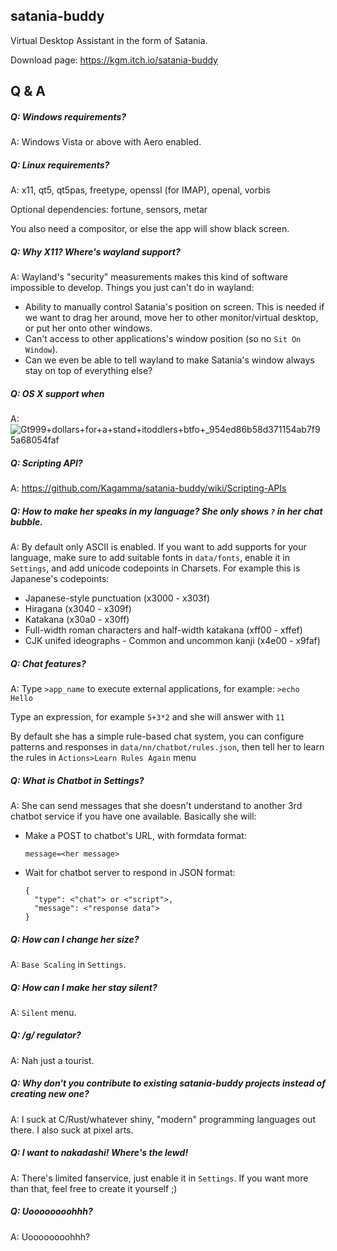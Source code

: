 ## satania-buddy
Virtual Desktop Assistant in the form of Satania.

Download page: https://kgm.itch.io/satania-buddy

## Q & A
##### Q: Windows requirements?

A: Windows Vista or above with Aero enabled.

##### Q: Linux requirements?

A: x11, qt5, qt5pas, freetype, openssl (for IMAP), openal, vorbis

Optional dependencies: fortune, sensors, metar

You also need a compositor, or else the app will show black screen.

##### Q: Why X11? Where's wayland support?

A: Wayland's "security" measurements makes this kind of software impossible to develop. Things you just can't do in wayland:
- Ability to manually control Satania's position on screen. This is needed if we want to drag her around, move her to other monitor/virtual desktop, or put her onto other windows.
- Can't access to other applications's window position (so no `Sit On Window`).
- Can we even be able to tell wayland to make Satania's window always stay on top of everything else?

##### Q: OS X support when

A:![Gt999+dollars+for+a+stand+itoddlers+btfo+_954ed86b58d371154ab7f95a68054faf](https://user-images.githubusercontent.com/7451778/155552903-936f2ff1-a32b-4fe2-bbbd-0403d169808a.gif)

##### Q: Scripting API?

A: https://github.com/Kagamma/satania-buddy/wiki/Scripting-APIs

##### Q: How to make her speaks in my language? She only shows `?` in her chat bubble.

A: By default only ASCII is enabled. If you want to add supports for your language, make sure to add suitable fonts in `data/fonts`, enable it in `Settings`, and add unicode codepoints in Charsets.
For example this is Japanese's codepoints:
- Japanese-style punctuation (x3000 - x303f)
- Hiragana (x3040 - x309f)
- Katakana (x30a0 - x30ff)
- Full-width roman characters and half-width katakana (xff00 - xffef)
- CJK unifed ideographs - Common and uncommon kanji (x4e00 - x9faf)

##### Q: Chat features?
A: Type `>app_name` to execute external applications, for example: `>echo Hello`

Type an expression, for example `5+3*2` and she will answer with `11`

By default she has a simple rule-based chat system, you can configure patterns and responses in `data/nn/chatbot/rules.json`, then tell her to learn the rules in `Actions>Learn Rules Again` menu

##### Q: What is Chatbot in Settings?

A: She can send messages that she doesn't understand to another 3rd chatbot service if you have one available. Basically she will:
- Make a POST to chatbot's URL, with formdata format:
  ```
  message=<her message>
  ```
- Wait for chatbot server to respond in JSON format:
  ```
  {
    "type": <"chat"> or <"script">,
    "message": <"response data">
  }
  ```

##### Q: How can I change her size?

A: `Base Scaling` in `Settings`.

##### Q: How can I make her stay silent?

A: `Silent` menu.

##### Q: /g/ regulator?

A: Nah just a tourist.

##### Q: Why don't you contribute to existing satania-buddy projects instead of creating new one?

A: I suck at C/Rust/whatever shiny, "modern" programming languages out there. I also suck at pixel arts.

##### Q: I want to nakadashi! Where's the lewd!

A: There's limited fanservice, just enable it in `Settings`. If you want more than that, feel free to create it yourself ;)

##### Q: Uoooooooohhh?

A: Uoooooooohhh?
